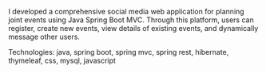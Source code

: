 I developed a comprehensive social media web application for planning joint events using Java Spring Boot MVC. Through this platform, users can register, create new events, view details of existing events, and dynamically message other users.

Technologies: java, spring boot, spring mvc, spring rest, hibernate, thymeleaf, css, mysql, javascript
